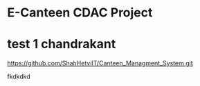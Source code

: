 # E-Canteen CDAC Project

# test 1 chandrakant

https://github.com/ShahHetviIT/Canteen_Managment_System.git

fkdkdkd

